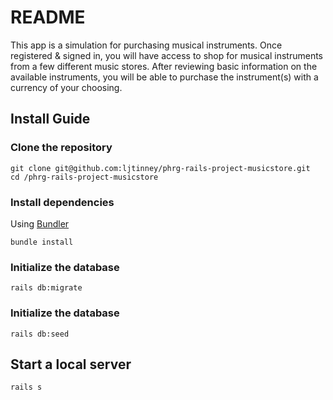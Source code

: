 # README

This app is a simulation for purchasing musical instruments.
Once registered & signed in, you will have access to shop for musical instruments from a few different music stores.
After reviewing basic information on the available instruments, you will be able to purchase the instrument(s) with a currency of your choosing.

## Install Guide

### Clone the repository
```shell
git clone git@github.com:ljtinney/phrg-rails-project-musicstore.git
cd /phrg-rails-project-musicstore
```

### Install dependencies

Using [Bundler](https://github.com/bundler/bundler)

```shell
bundle install
```

### Initialize the database

```shell
rails db:migrate
```

### Initialize the database

```shell
rails db:seed
```

## Start a local server

```shell
rails s
```

